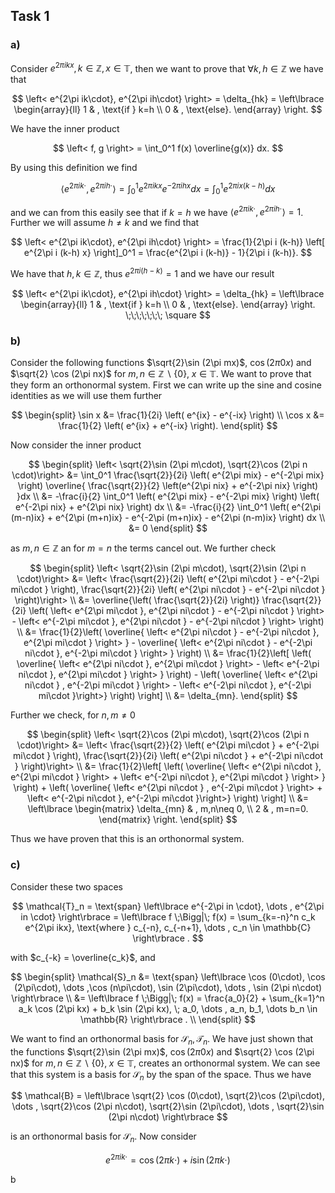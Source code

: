## Task 1

### a)

Consider $e^{2\pi ikx}, k \in \mathbb{Z}, x \in \mathbb{T}$, then we want to prove that $\forall k, h \in \mathbb{Z}$ we have that

$$
\left< e^{2\pi ik\cdot}, e^{2\pi ih\cdot} \right> = \delta_{hk} =  \left\lbrace
\begin{array}{ll}
1 & , \text{if } k=h \\
0 & , \text{else}.
\end{array}
\right.
$$

We have the inner product

$$
\left< f, g \right> = \int_0^1 f(x) \overline{g(x)} dx.
$$

By using this definition we find

$$
\left< e^{2\pi ik\cdot}, e^{2\pi ih\cdot} \right> = \int_0^1 e^{2\pi ikx} e^{-2\pi ihx} dx = \int_0^1 e^{2\pi ix(k-h)}dx
$$

and we can from this easily see that if $k=h$ we have $\left< e^{2\pi ik\cdot}, e^{2\pi ih\cdot} \right> = 1$. Further we will assume $h\neq k$ and we find that

$$
\left< e^{2\pi ik\cdot}, e^{2\pi ih\cdot} \right> = \frac{1}{2\pi i (k-h)} \left[ e^{2\pi i (k-h) x} \right]_0^1 = \frac{e^{2\pi i (k-h)} - 1}{2\pi i (k-h)}.
$$

We have that $h, k \in \mathbb{Z}$, thus $e^{2 \pi i (h-k)} = 1$ and we have our result

$$
\left< e^{2\pi ik\cdot}, e^{2\pi ih\cdot} \right> = \delta_{hk} =  \left\lbrace
\begin{array}{ll}
1 & , \text{if } k=h \\
0 & , \text{else}.
\end{array}
\right.
\;\;\;\;\;\;\; \square
$$

### b)

Consider the following functions $\sqrt{2}\sin (2\pi mx)$, $\cos (2\pi 0x)$ and $\sqrt{2} \cos (2\pi nx)$ for $m, n \in \mathbb{Z}\backslash \left\lbrace 0 \right\rbrace, \; x \in \mathbb{T}$. We want to prove that they form an orthonormal system. First we can write up the sine and cosine identities as we will use them further

$$
\begin{split}
\sin x &= \frac{1}{2i} \left( e^{ix} - e^{-ix} \right) \\
\cos x &= \frac{1}{2} \left( e^{ix} + e^{-ix} \right).
\end{split}
$$

Now consider the inner product

$$
\begin{split}
\left< \sqrt{2}\sin (2\pi m\cdot), \sqrt{2}\cos (2\pi n \cdot)\right>
&= \int_0^1 \frac{\sqrt{2}}{2i} \left( e^{2\pi mix} - e^{-2\pi mix} \right) \overline{ \frac{\sqrt{2}}{2} \left(e^{2\pi nix} + e^{-2\pi nix} \right) }dx \\
&= -\frac{i}{2} \int_0^1 \left( e^{2\pi mix} - e^{-2\pi mix} \right) \left( e^{-2\pi nix} + e^{2\pi nix} \right) dx \\
&= -\frac{i}{2} \int_0^1 \left( e^{2\pi (m-n)ix} + e^{2\pi (m+n)ix} - e^{-2\pi (m+n)ix} - e^{2\pi (n-m)ix} \right) dx \\
&= 0
\end{split}
$$

as $m,n \in \mathbb{Z}$ an for $m=n$ the terms cancel out. We further check

$$
\begin{split}
\left< \sqrt{2}\sin (2\pi m\cdot), \sqrt{2}\sin (2\pi n \cdot)\right>
&= \left< \frac{\sqrt{2}}{2i} \left( e^{2\pi mi\cdot } - e^{-2\pi mi\cdot } \right), \frac{\sqrt{2}}{2i} \left( e^{2\pi ni\cdot } - e^{-2\pi ni\cdot } \right)\right> \\
&= \overline{\left( \frac{\sqrt{2}}{2i} \right)} \frac{\sqrt{2}}{2i} \left( \left< e^{2\pi mi\cdot }, e^{2\pi ni\cdot } - e^{-2\pi ni\cdot } \right> - \left< e^{-2\pi mi\cdot }, e^{2\pi ni\cdot } - e^{-2\pi ni\cdot } \right> \right) \\
&= \frac{1}{2}\left( \overline{ \left<  e^{2\pi ni\cdot } - e^{-2\pi ni\cdot }, e^{2\pi mi\cdot } \right> } - \overline{ \left< e^{2\pi ni\cdot } - e^{-2\pi ni\cdot }, e^{-2\pi mi\cdot }  \right> } \right) \\
&= \frac{1}{2}\left[ \left( \overline{ \left<  e^{2\pi ni\cdot }, e^{2\pi mi\cdot } \right> - \left< e^{-2\pi ni\cdot }, e^{2\pi mi\cdot } \right> } \right) - \left( \overline{ \left< e^{2\pi ni\cdot } , e^{-2\pi mi\cdot }  \right> - \left< e^{-2\pi ni\cdot }, e^{-2\pi mi\cdot }\right>} \right) \right] \\
&= \delta_{mn}.
\end{split}
$$

Further we check, for $n,m \neq 0$

$$
\begin{split}
\left< \sqrt{2}\cos (2\pi m\cdot), \sqrt{2}\cos (2\pi n \cdot)\right>
&= \left< \frac{\sqrt{2}}{2} \left( e^{2\pi mi\cdot } + e^{-2\pi mi\cdot } \right), \frac{\sqrt{2}}{2i} \left( e^{2\pi ni\cdot } + e^{-2\pi ni\cdot } \right)\right> \\
&= \frac{1}{2}\left[ \left( \overline{ \left<  e^{2\pi ni\cdot }, e^{2\pi mi\cdot } \right> + \left< e^{-2\pi ni\cdot }, e^{2\pi mi\cdot } \right> } \right) + \left( \overline{ \left< e^{2\pi ni\cdot } , e^{-2\pi mi\cdot }  \right> + \left< e^{-2\pi ni\cdot }, e^{-2\pi mi\cdot }\right>} \right) \right] \\
&= \left\lbrace
\begin{matrix}
    \delta_{mn} & , m,n\neq 0, \\
    2 & , m=n=0.
\end{matrix}
\right.
\end{split}
$$

Thus we have proven that this is an orthonormal system.


### c)

Consider these two spaces

$$
\mathcal{T}_n = \text{span} \left\lbrace e^{-2\pi in \cdot}, \dots , e^{2\pi in \cdot} \right\rbrace = \left\lbrace f \;\Bigg|\; f(x) = \sum_{k=-n}^n c_k e^{2\pi ikx}, \text{where } c_{-n}, c_{-n+1}, \dots , c_n \in \mathbb{C} \right\rbrace .
$$

with $c_{-k} = \overline{c_k}$, and

$$
\begin{split}
\mathcal{S}_n
&= \text{span} \left\lbrace \cos (0\cdot), \cos (2\pi\cdot), \dots ,\cos (n\pi\cdot), \sin (2\pi\cdot), \dots , \sin (2\pi n\cdot) \right\rbrace \\
&= \left\lbrace f \;\Bigg|\; f(x) = \frac{a_0}{2} + \sum_{k=1}^n a_k \cos (2\pi kx) + b_k \sin (2\pi kx), \; a_0, \dots , a_n, b_1, \dots b_n \in \mathbb{R} \right\rbrace . \\
\end{split}
$$

We want to find an orthonormal basis for $\mathcal{S}_n, \mathcal{T}_n$. We have just shown that the functions $\sqrt{2}\sin (2\pi mx)$, $\cos (2\pi 0x)$ and $\sqrt{2} \cos (2\pi nx)$ for $m, n \in \mathbb{Z}\backslash \left\lbrace 0 \right\rbrace, \; x \in \mathbb{T}$, creates an orthonormal system. We can see that this system is a basis for $\mathcal{S}_n$ by the span of the space. Thus we have 

$$
\mathcal{B} = \left\lbrace \sqrt{2} \cos (0\cdot), \sqrt{2}\cos (2\pi\cdot), \dots , \sqrt{2}\cos (2\pi n\cdot), \sqrt{2}\sin (2\pi\cdot), \dots , \sqrt{2}\sin (2\pi n\cdot)  \right\rbrace
$$

is an orthonormal basis for $\mathcal{S}_n$. Now consider

$$
e^{2\pi ik\cdot} = \cos (2\pi k\cdot ) + i\sin (2\pi k\cdot)
$$

b
